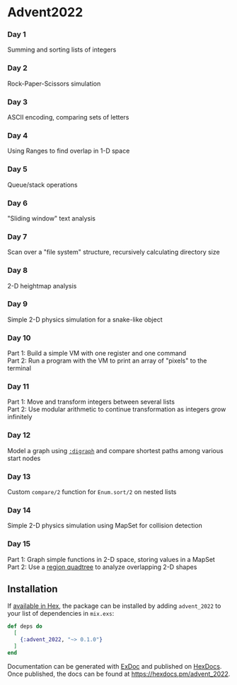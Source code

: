 # Advent2022

### Day 1
Summing and sorting lists of integers

### Day 2
Rock-Paper-Scissors simulation

### Day 3
ASCII encoding, comparing sets of letters

### Day 4
Using Ranges to find overlap in 1-D space

### Day 5
Queue/stack operations

### Day 6
"Sliding window" text analysis

### Day 7
Scan over a "file system" structure, recursively calculating directory size

### Day 8
2-D heightmap analysis

### Day 9
Simple 2-D physics simulation for a snake-like object

### Day 10
Part 1:  Build a simple VM with one register and one command  
Part 2:  Run a program with the VM to print an array of "pixels" to the terminal

### Day 11
Part 1:  Move and transform integers between several lists  
Part 2:  Use modular arithmetic to continue transformation as integers grow infinitely

### Day 12
Model a graph using [`:digraph`](https://www.erlang.org/doc/man/digraph.html) and compare shortest paths among various start nodes

### Day 13
Custom `compare/2` function for `Enum.sort/2` on nested lists

### Day 14
Simple 2-D physics simulation using MapSet for collision detection

### Day 15
Part 1:  Graph simple functions in 2-D space, storing values in a MapSet  
Part 2:  Use a [region quadtree](https://en.wikipedia.org/wiki/Quadtree) to analyze overlapping 2-D shapes

## Installation

If [available in Hex](https://hex.pm/docs/publish), the package can be installed
by adding `advent_2022` to your list of dependencies in `mix.exs`:

```elixir
def deps do
  [
    {:advent_2022, "~> 0.1.0"}
  ]
end
```

Documentation can be generated with [ExDoc](https://github.com/elixir-lang/ex_doc)
and published on [HexDocs](https://hexdocs.pm). Once published, the docs can
be found at <https://hexdocs.pm/advent_2022>.
